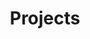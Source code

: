 ---
title: "Projects"
tags: [access]
keywords: release notes, announcements, what's new, new features
last_updated: September 24, 2020
# summary: ""
sidebar: mydoc_sidebar
permalink: projects.html
folder: access
---